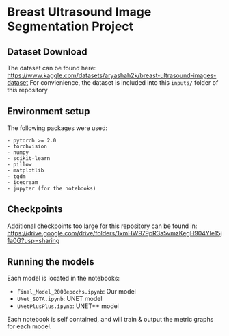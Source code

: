 # Breast Ultrasound Image Segmentation Project

## Dataset Download
The dataset can be found here: https://www.kaggle.com/datasets/aryashah2k/breast-ultrasound-images-dataset
For convienience, the dataset is included into this `inputs/` folder of this repository

## Environment setup
The following packages were used:
```
- pytorch >= 2.0
- torchvision
- numpy
- scikit-learn
- pillow
- matplotlib
- tqdm
- icecream
- jupyter (for the notebooks)
```

## Checkpoints
Additional checkpoints too large for this repository can be found in: https://drive.google.com/drive/folders/1xmHW979pR3a5vmzKegH904Yle15j1a0G?usp=sharing

## Running the models
Each model is located in the notebooks:
- `Final_Model_2000epochs.ipynb`: Our model
- `UNet_SOTA.ipynb`: UNET model
- `UNetPlusPlus.ipynb`: UNET++ model

Each notebook is self contained, and will train & output the metric graphs for each model.
